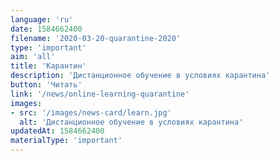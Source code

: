 ```yaml
---
language: 'ru'
date: 1584662400
filename: '2020-03-20-quarantine-2020'
type: 'important'
aim: 'all'
title: 'Карантин'
description: 'Дистанционное обучение в условиях карантина'
button: 'Читать'
link: '/news/online-learning-quarantine'
images:
- src: '/images/news-card/learn.jpg'
  alt: 'Дистанционное обучение в условиях карантина'
updatedAt: 1584662400
materialType: 'important'
---
```


